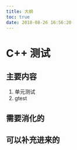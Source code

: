 ```yaml
---
title: 大纲
toc: true
date: 2018-08-26 16:56:20
---
```



# C++ 测试


## 主要内容


1. 单元测试
2. gtest




## 需要消化的


## 可以补充进来的
